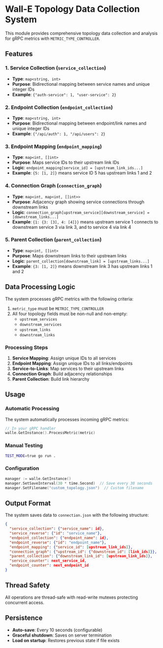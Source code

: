 # Wall-E Topology Data Collection System

This module provides comprehensive topology data collection and analysis for gRPC metrics with `METRIC_TYPE_CONTROLLER`.

## Features

### 1. Service Collection (`service_collection`)
- **Type**: `map<string, int>`
- **Purpose**: Bidirectional mapping between service names and unique integer IDs
- **Example**: `{"auth-service": 1, "user-service": 2}`

### 2. Endpoint Collection (`endpoint_collection`)
- **Type**: `map<string, int>`
- **Purpose**: Bidirectional mapping between endpoint/link names and unique integer IDs
- **Example**: `{"/api/auth": 1, "/api/users": 2}`

### 3. Endpoint Mapping (`endpoint_mapping`)
- **Type**: `map<int, []int>`
- **Purpose**: Maps service IDs to their upstream link IDs
- **Logic**: `endpoint_mapping[service_id] = [upstream_link_ids...]`
- **Example**: `{5: [1, 2]}` means service ID 5 has upstream links 1 and 2

### 4. Connection Graph (`connection_graph`)
- **Type**: `map<int, map<int, []int>>`
- **Purpose**: Adjacency graph showing service connections through downstream links
- **Logic**: `connection_graph[upstream_service][downstream_service] = [downstream_links...]`
- **Example**: `{1: {3: [3], 4: [4]}}` means upstream service 1 connects to downstream service 3 via link 3, and to service 4 via link 4

### 5. Parent Collection (`parent_collection`)
- **Type**: `map<int, []int>`
- **Purpose**: Maps downstream links to their upstream links
- **Logic**: `parent_collection[downstream_link] = [upstream_links...]`
- **Example**: `{3: [1, 2]}` means downstream link 3 has upstream links 1 and 2

## Data Processing Logic

The system processes gRPC metrics with the following criteria:
1. `metric_type` must be `METRIC_TYPE_CONTROLLER`
2. All four topology fields must be non-null and non-empty:
   - `upstream_services`
   - `downstream_services`
   - `upstream_links`
   - `downstream_links`

### Processing Steps

1. **Service Mapping**: Assign unique IDs to all services
2. **Endpoint Mapping**: Assign unique IDs to all links/endpoints
3. **Service-to-Links**: Map services to their upstream links
4. **Connection Graph**: Build adjacency relationships
5. **Parent Collection**: Build link hierarchy

## Usage

### Automatic Processing
The system automatically processes incoming gRPC metrics:

```go
// In your gRPC handler
walle.GetInstance().ProcessMetric(metric)
```

### Manual Testing
```bash
TEST_MODE=true go run .
```

### Configuration
```go
manager := walle.GetInstance()
manager.SetSaveInterval(30 * time.Second)  // Save every 30 seconds
manager.SetFilename("custom_topology.json")  // Custom filename
```

## Output Format

The system saves data to `connection.json` with the following structure:

```json
{
  "service_collection": {"service_name": id},
  "service_reverse": {"id": "service_name"},
  "endpoint_collection": {"endpoint_name": id},
  "endpoint_reverse": {"id": "endpoint_name"},
  "endpoint_mapping": {"service_id": [upstream_link_ids]},
  "connection_graph": {"upstream_id": {"downstream_id": [link_ids]}},
  "parent_collection": {"downstream_link_id": [upstream_link_ids]},
  "service_counter": next_service_id,
  "endpoint_counter": next_endpoint_id
}
```

## Thread Safety

All operations are thread-safe with read-write mutexes protecting concurrent access.

## Persistence

- **Auto-save**: Every 10 seconds (configurable)
- **Graceful shutdown**: Saves on server termination
- **Load on startup**: Restores previous state if file exists 